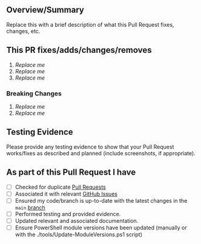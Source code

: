 <!-- Thank you for submitting a Pull Request. Please fill out the template below.-->
## Overview/Summary

Replace this with a brief description of what this Pull Request fixes, changes, etc.

## This PR fixes/adds/changes/removes

1. *Replace me*
2. *Replace me*
3. *Replace me*

### Breaking Changes

1. *Replace me*
2. *Replace me*

## Testing Evidence

Please provide any testing evidence to show that your Pull Request works/fixes as described and planned (include screenshots, if appropriate).

## As part of this Pull Request I have

- [ ] Checked for duplicate [Pull Requests](https://github.com/Azure/GuardrailsSolutionAccelerator/pulls)
- [ ] Associated it with relevant [GitHub Issues](https://github.com/Azure/GuardrailsSolutionAccelerator/issues)
- [ ] Ensured my code/branch is up-to-date with the latest changes in the `main` [branch](https://github.com/Azure/GuardrailsSolutionAccelerator/tree/main)
- [ ] Performed testing and provided evidence.
- [ ] Updated relevant and associated documentation.
- [ ] Ensure PowerShell module versions have been updated (manually or with the ./tools/Update-ModuleVersions.ps1 script)
